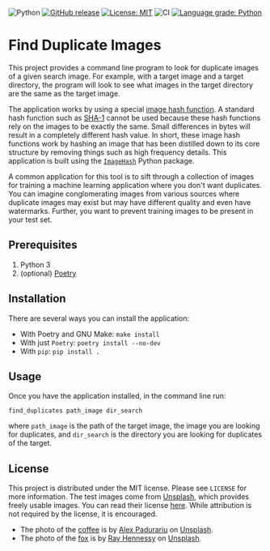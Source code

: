 ![Python](https://shields.io/badge/Python-3.8%20%7C%203.9-blue)
[![GitHub release](https://img.shields.io/github/v/release/xofbd/find-duplicate-images.svg)](https://github.com/xofbd/find-duplicate-images.svg/releases)
[![License: MIT](https://img.shields.io/badge/License-MIT-blue.svg)](https://opensource.org/licenses/MIT)
![CI](https://github.com/xofbd/find-duplicate-images/workflows/CI/badge.svg?branch=master)
[![Language grade: Python](https://img.shields.io/lgtm/grade/python/g/xofbd/find-duplicate-images.svg?logo=lgtm&logoWidth=18)](https://lgtm.com/projects/g/xofbd/find-duplicate-images/context:python)

# Find Duplicate Images
This project provides a command line program to look for duplicate images of a given search image. For example, with a target image and a target directory, the program will look to see what images in the target directory are the same as the target image.

The application works by using a special [image hash function](http://www.hackerfactor.com/blog/index.php?/archives/432-Looks-Like-It.html). A standard hash function such as [SHA-1](https://en.wikipedia.org/wiki/SHA-1) cannot be used because these hash functions rely on the images to be exactly the same. Small differences in bytes will result in a completely different hash value. In short, these image hash functions work by hashing an image that has been distilled down to its core structure by removing things such as high frequency details. This application is built using the [`ImageHash`](https://pypi.org/project/ImageHash/) Python package.

A common application for this tool is to sift through a collection of images for training a machine learning application where you don't want duplicates. You can imagine conglomerating images from various sources where duplicate images may exist but may have different quality and even have watermarks. Further, you want to prevent training images to be present in your test set.

## Prerequisites
1. Python 3
1. (optional) [Poetry](https://python-poetry.org/)

## Installation
There are several ways you can install the application:

* With Poetry and GNU Make: `make install`
* With just `Poetry`: `poetry install --no-dev`
* With `pip`: `pip install .`

## Usage
Once you have the application installed, in the command line run:
```
find_duplicates path_image dir_search
```
where `path_image` is the path of the target image, the image you are looking for duplicates, and `dir_search` is the directory you are looking for duplicates of the target.

## License
This project is distributed under the MIT license. Please see `LICENSE` for more information. The test images come from [Unsplash](https://unsplash.com), which provides freely usable images. You can read their license [here](https://unsplash.com/license). While attribution is not required by the license, it is encouraged.

* The photo of the [coffee](tests/data/coffee_medium.jpg) is by [Alex Padurariu](https://unsplash.com/@alexpadurariu?utm_source=unsplash&utm_medium=referral&utm_content=creditCopyText) on [Unsplash](https://unsplash.com/?utm_source=unsplash&utm_medium=referral&utm_content=creditCopyText).
* The photo of the [fox](tests/data/photos/fox_small.jpg) is by [Ray Hennessy](https://unsplash.com/@rayhennessy?utm_source=unsplash&utm_medium=referral&utm_content=creditCopyText) on [Unsplash](https://unsplash.com/s/photos/fox?utm_source=unsplash&utm_medium=referral&utm_content=creditCopyText).
